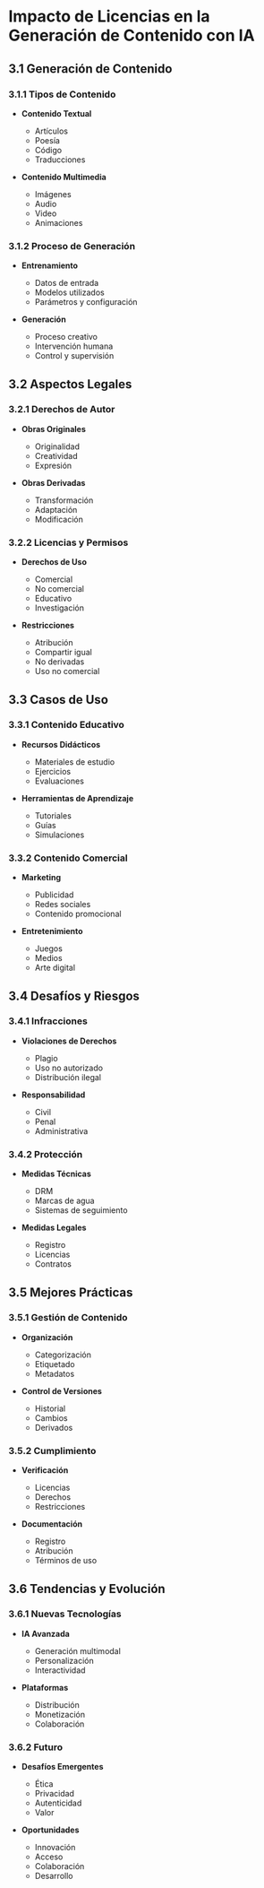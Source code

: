 # Impacto de Licencias en la Generación de Contenido con IA

## 3.1 Generación de Contenido

### 3.1.1 Tipos de Contenido

- **Contenido Textual**

  - Artículos
  - Poesía
  - Código
  - Traducciones

- **Contenido Multimedia**
  - Imágenes
  - Audio
  - Video
  - Animaciones

### 3.1.2 Proceso de Generación

- **Entrenamiento**

  - Datos de entrada
  - Modelos utilizados
  - Parámetros y configuración

- **Generación**
  - Proceso creativo
  - Intervención humana
  - Control y supervisión

## 3.2 Aspectos Legales

### 3.2.1 Derechos de Autor

- **Obras Originales**

  - Originalidad
  - Creatividad
  - Expresión

- **Obras Derivadas**
  - Transformación
  - Adaptación
  - Modificación

### 3.2.2 Licencias y Permisos

- **Derechos de Uso**

  - Comercial
  - No comercial
  - Educativo
  - Investigación

- **Restricciones**
  - Atribución
  - Compartir igual
  - No derivadas
  - Uso no comercial

## 3.3 Casos de Uso

### 3.3.1 Contenido Educativo

- **Recursos Didácticos**

  - Materiales de estudio
  - Ejercicios
  - Evaluaciones

- **Herramientas de Aprendizaje**
  - Tutoriales
  - Guías
  - Simulaciones

### 3.3.2 Contenido Comercial

- **Marketing**

  - Publicidad
  - Redes sociales
  - Contenido promocional

- **Entretenimiento**
  - Juegos
  - Medios
  - Arte digital

## 3.4 Desafíos y Riesgos

### 3.4.1 Infracciones

- **Violaciones de Derechos**

  - Plagio
  - Uso no autorizado
  - Distribución ilegal

- **Responsabilidad**
  - Civil
  - Penal
  - Administrativa

### 3.4.2 Protección

- **Medidas Técnicas**

  - DRM
  - Marcas de agua
  - Sistemas de seguimiento

- **Medidas Legales**
  - Registro
  - Licencias
  - Contratos

## 3.5 Mejores Prácticas

### 3.5.1 Gestión de Contenido

- **Organización**

  - Categorización
  - Etiquetado
  - Metadatos

- **Control de Versiones**
  - Historial
  - Cambios
  - Derivados

### 3.5.2 Cumplimiento

- **Verificación**

  - Licencias
  - Derechos
  - Restricciones

- **Documentación**
  - Registro
  - Atribución
  - Términos de uso

## 3.6 Tendencias y Evolución

### 3.6.1 Nuevas Tecnologías

- **IA Avanzada**

  - Generación multimodal
  - Personalización
  - Interactividad

- **Plataformas**
  - Distribución
  - Monetización
  - Colaboración

### 3.6.2 Futuro

- **Desafíos Emergentes**

  - Ética
  - Privacidad
  - Autenticidad
  - Valor

- **Oportunidades**
  - Innovación
  - Acceso
  - Colaboración
  - Desarrollo
